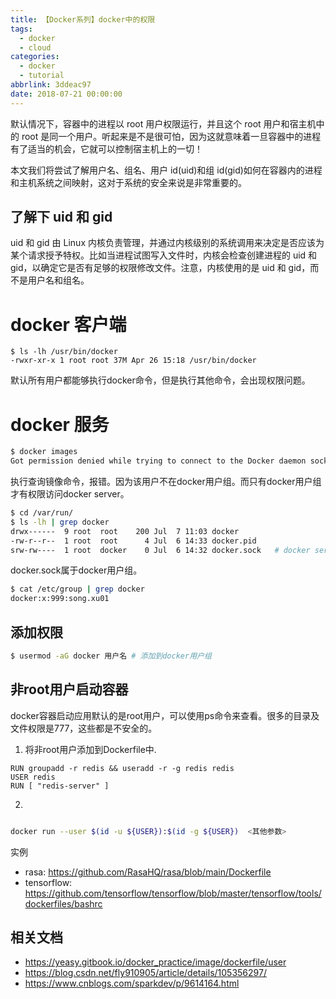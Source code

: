 ```yaml
---
title: 【Docker系列】docker中的权限
tags:
  - docker
  - cloud
categories:
  - docker
  - tutorial
abbrlink: 3ddeac97
date: 2018-07-21 00:00:00
---
```



默认情况下，容器中的进程以 root 用户权限运行，并且这个 root 用户和宿主机中的 root 是同一个用户。听起来是不是很可怕，因为这就意味着一旦容器中的进程有了适当的机会，它就可以控制宿主机上的一切！

本文我们将尝试了解用户名、组名、用户 id(uid)和组 id(gid)如何在容器内的进程和主机系统之间映射，这对于系统的安全来说是非常重要的。

## 了解下 uid 和 gid

uid 和 gid 由 Linux 内核负责管理，并通过内核级别的系统调用来决定是否应该为某个请求授予特权。比如当进程试图写入文件时，内核会检查创建进程的 uid 和 gid，以确定它是否有足够的权限修改文件。注意，内核使用的是 uid 和 gid，而不是用户名和组名。




# docker 客户端

```
$ ls -lh /usr/bin/docker
-rwxr-xr-x 1 root root 37M Apr 26 15:18 /usr/bin/docker
```
默认所有用户都能够执行docker命令，但是执行其他命令，会出现权限问题。


# docker 服务

```sh
$ docker images
Got permission denied while trying to connect to the Docker daemon socket at unix:///var/run/docker.sock: Get http://%2Fvar%2Frun%2Fdocker.sock/v1.37/images/json: dial unix /var/run/docker.sock: connect: permission denied
```

执行查询镜像命令，报错。因为该用户不在docker用户组。而只有docker用户组才有权限访问docker server。

```sh
$ cd /var/run/
$ ls -lh | grep docker
drwx------  9 root  root    200 Jul  7 11:03 docker
-rw-r--r--  1 root  root      4 Jul  6 14:33 docker.pid
srw-rw----  1 root  docker    0 Jul  6 14:32 docker.sock   # docker server
```

docker.sock属于docker用户组。


```sh
$ cat /etc/group | grep docker
docker:x:999:song.xu01
```





## 添加权限

```sh
$ usermod -aG docker 用户名 # 添加到docker用户组
```


## 非root用户启动容器

docker容器启动应用默认的是root用户，可以使用ps命令来查看。很多的目录及文件权限是777，这些都是不安全的。



1. 将非root用户添加到Dockerfile中.
```
RUN groupadd -r redis && useradd -r -g redis redis
USER redis
RUN [ "redis-server" ]
```

2. 

```sh

docker run --user $(id -u ${USER}):$(id -g ${USER})  <其他参数>
```



实例
- rasa: https://github.com/RasaHQ/rasa/blob/main/Dockerfile
- tensorflow: https://github.com/tensorflow/tensorflow/blob/master/tensorflow/tools/dockerfiles/bashrc


## 相关文档

- https://yeasy.gitbook.io/docker_practice/image/dockerfile/user
- https://blog.csdn.net/fly910905/article/details/105356297/
- https://www.cnblogs.com/sparkdev/p/9614164.html